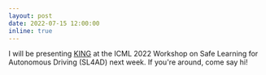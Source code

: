 ```yaml
---
layout: post
date: 2022-07-15 12:00:00
inline: true
---
```


I will be presenting <a href="https://lasnik.github.io/king/">KING</a> at the 
ICML 2022 Workshop on Safe Learning for Autonomous Driving (SL4AD) next week. If
you're around, come say hi!

